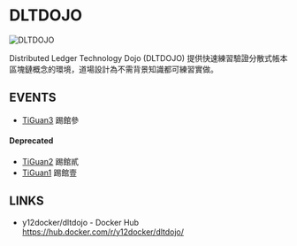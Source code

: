 # DLTDOJO

![DLTDOJO](dltdojo.png "DLT DOJO")

Distributed Ledger Technology Dojo (DLTDOJO) 提供快速練習驗證分散式帳本區塊鏈概念的環境，道場設計為不需背景知識都可練習實做。

## EVENTS

* [TiGuan3](events/tiguan3/) 踢館參

#### Deprecated
* [TiGuan2](events/tiguan2/) 踢館貳
* [TiGuan1](events/tiguan1/) 踢館壹

## LINKS

* y12docker/dltdojo - Docker Hub https://hub.docker.com/r/y12docker/dltdojo/
